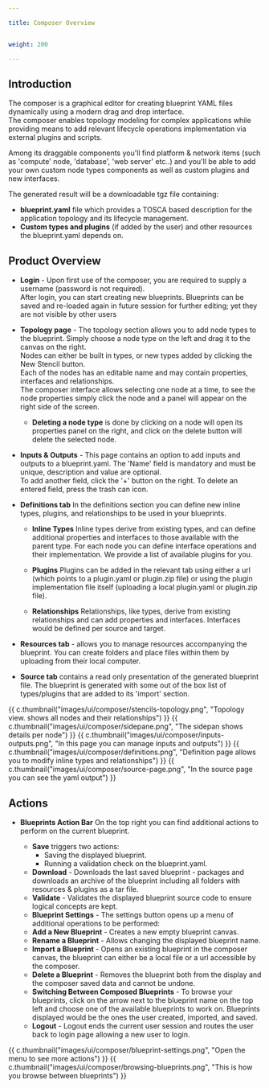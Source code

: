 ```yaml
---

title: Composer Overview


weight: 200

---
```



## Introduction

The composer is a graphical editor for creating blueprint YAML files dynamically using a modern drag and drop interface. <br />
The composer enables topology modeling for complex applications while providing means to add relevant lifecycle operations implementation via external plugins and scripts.  <br />

Among its draggable components you'll find platform & network items (such as 'compute' node, 'database', 'web server' etc..) and you'll be able to add your own custom node types components as well as custom plugins and new interfaces. <br />

The generated result will be a downloadable tgz file containing:  <br />

- **blueprint.yaml** file which provides a TOSCA based description for the application topology and its lifecycle management. <br />
- **Custom types and plugins** (if added by the user) and other resources the blueprint.yaml depends on.


## Product Overview


 - **Login** - Upon first use of the composer, you are required to supply a username (password is not required).<br />
After login, you can start creating new blueprints.
Blueprints can be saved and re-loaded again in future session for further editing; yet they are not visible by other users <br />

 - **Topology page** - The topology section allows you to add node types to the blueprint. Simply choose a node type on
the left and drag it to the canvas on the right. <br />
Nodes can either be built in types, or new types added by clicking the New Stencil
button. <br/>
Each of the nodes has an editable name and may contain properties, interfaces and relationships. <br/>
The composer interface allows selecting one node at a time, to see the node properties simply click the node and a panel will appear on the
right side of the screen.

   - **Deleting a node type** is done by clicking on a node will open its properties panel on the right, and click on the delete button will delete the selected node. <br />


 - **Inputs & Outputs** - This page contains an option to add inputs and outputs to a blueprint.yaml.
The 'Name' field is mandatory and must be unique, description and value are optional.  <br />
To add another field, click the '+' button on the right.
To delete an entered field, press the trash can icon.


 -  **Definitions tab**
In the definitions section you can define new inline types, plugins, and relationships to be used in your blueprints.

     - **Inline Types**
Inline types derive from existing types, and can define additional properties and interfaces to those available with the parent type. 
For each node you can define interface operations and their implementation. We provide a list of available plugins for you.

     - **Plugins**
Plugins can be added in the relevant tab using either a url (which points to a plugin.yaml or plugin.zip file) or using the plugin implementation file itself (uploading a local plugin.yaml or plugin.zip file).

     - **Relationships**
Relationships, like types, derive from existing relationships and can add properties and interfaces. Interfaces would be defined per source and target.

 - **Resources tab** -  allows you to manage resources accompanying the blueprint.
You can create folders and place files within them by uploading from their local computer.


 - **Source tab** contains a read only presentation of the generated blueprint file.
The blueprint is generated with some out of the box list of types/plugins that are added to its 'import' section.

{{ c.thumbnail("images/ui/composer/stencils-topology.png", "Topology view. shows all nodes and their relationships") }}
{{ c.thumbnail("images/ui/composer/sidepane.png", "The sidepan shows details per node") }}
{{ c.thumbnail("images/ui/composer/inputs-outputs.png", "In this page you can manage inputs and outputs") }}
{{ c.thumbnail("images/ui/composer/definitions.png", "Definition page allows you to modify inline types and relationships") }}
{{ c.thumbnail("images/ui/composer/source-page.png", "In the source page you can see the yaml output") }}


## Actions

 - **Blueprints Action Bar**
On the top right you can find additional actions to perform on the current blueprint.

    - **Save** triggers two actions:
        -  Saving the displayed blueprint.
        -  Running a validation check on the blueprint.yaml.
    - **Download** - Downloads the last saved blueprint - packages and downloads an archive of the blueprint including all folders with resources & plugins as a tar file.
    - **Validate** - Validates the displayed blueprint source code to ensure logical concepts are kept.
    - **Blueprint Settings** - The settings button opens up a menu of additional operations to be performed:
    - **Add a New Blueprint** - Creates a new empty blueprint canvas.
    - **Rename a Blueprint** - Allows changing the displayed blueprint name.
    - **Import a Blueprint** - Opens an existing blueprint in the composer canvas, the blueprint can either be a local file or a url accessible by the composer.
    - **Delete a Blueprint** - Removes the blueprint both from the display and the composer saved data and cannot be undone.
    - **Switching Between Composed Blueprints** - To browse your blueprints, click on the arrow next to the blueprint name on the top left and choose one of the available blueprints to work on. Blueprints displayed would be the ones the user created, imported, and saved.
    - **Logout** - Logout ends the current user session and routes the user back to login page allowing a new user to login.

{{ c.thumbnail("images/ui/composer/blueprint-settings.png", "Open the menu to see more actions") }}
{{ c.thumbnail("images/ui/composer/browsing-blueprints.png", "This is how you browse between blueprints") }}
